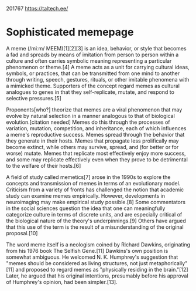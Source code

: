 201767
https://taltech.ee/

<!DOCTYPE html>
<html>
<head>
<title>Meme</title>
</head>
<body>

<h1>Sophisticated memepage</h1>
<p>A meme (/miːm/ MEEM)[1][2][3] is an idea, behavior, or style that becomes a fad and spreads by means of imitation from person to person within a culture and often carries symbolic meaning representing a particular phenomenon or theme.[4] A meme acts as a unit for carrying cultural ideas, symbols, or practices, that can be transmitted from one mind to another through writing, speech, gestures, rituals, or other imitable phenomena with a mimicked theme. Supporters of the concept regard memes as cultural analogues to genes in that they self-replicate, mutate, and respond to selective pressures.[5]

Proponents[who?] theorize that memes are a viral phenomenon that may evolve by natural selection in a manner analogous to that of biological evolution.[citation needed] Memes do this through the processes of variation, mutation, competition, and inheritance, each of which influences a meme's reproductive success. Memes spread through the behavior that they generate in their hosts. Memes that propagate less prolifically may become extinct, while others may survive, spread, and (for better or for worse) mutate. Memes that replicate most effectively enjoy more success, and some may replicate effectively even when they prove to be detrimental to the welfare of their hosts.[6]

A field of study called memetics[7] arose in the 1990s to explore the concepts and transmission of memes in terms of an evolutionary model. Criticism from a variety of fronts has challenged the notion that academic study can examine memes empirically. However, developments in neuroimaging may make empirical study possible.[8] Some commentators in the social sciences question the idea that one can meaningfully categorize culture in terms of discrete units, and are especially critical of the biological nature of the theory's underpinnings.[9] Others have argued that this use of the term is the result of a misunderstanding of the original proposal.[10]

The word meme itself is a neologism coined by Richard Dawkins, originating from his 1976 book The Selfish Gene.[11] Dawkins's own position is somewhat ambiguous. He welcomed N. K. Humphrey's suggestion that "memes should be considered as living structures, not just metaphorically"[11] and proposed to regard memes as "physically residing in the brain."[12] Later, he argued that his original intentions, presumably before his approval of Humphrey's opinion, had been simpler.[13].</p>

</body>
</html>
